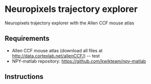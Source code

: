 # Neuropixels trajectory explorer
Neuropixels trajectory explorer with the Allen CCF mouse atlas

## Requirements
- Allen CCF mouse atlas (download all files at http://data.cortexlab.net/allenCCF/)
-- test
- NPY-matlab repository: https://github.com/kwikteam/npy-matlab

## Instructions



